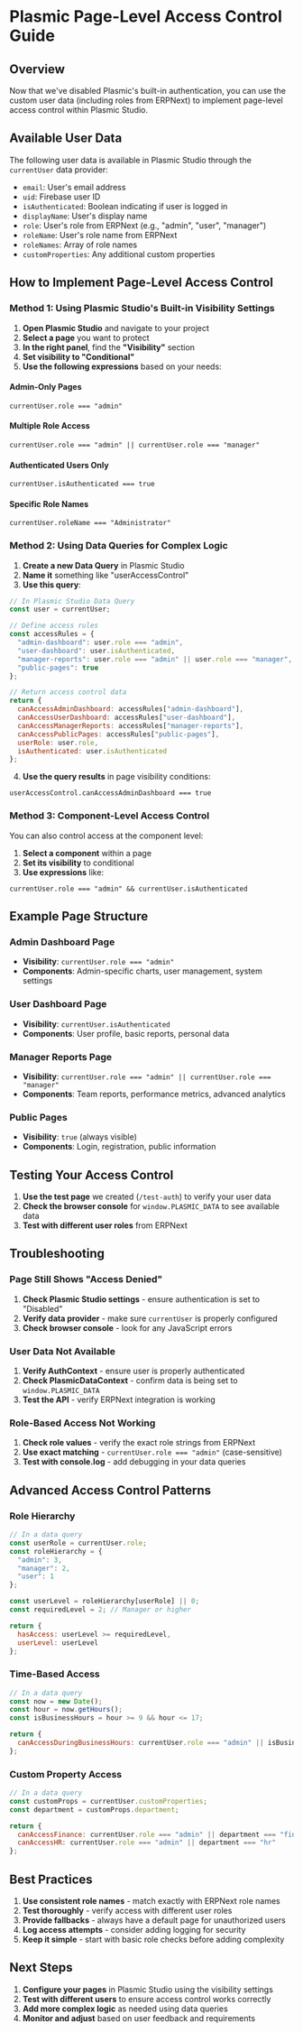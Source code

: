 # Plasmic Page-Level Access Control Guide

## Overview
Now that we've disabled Plasmic's built-in authentication, you can use the custom user data (including roles from ERPNext) to implement page-level access control within Plasmic Studio.

## Available User Data
The following user data is available in Plasmic Studio through the `currentUser` data provider:

- `email`: User's email address
- `uid`: Firebase user ID
- `isAuthenticated`: Boolean indicating if user is logged in
- `displayName`: User's display name
- `role`: User's role from ERPNext (e.g., "admin", "user", "manager")
- `roleName`: User's role name from ERPNext
- `roleNames`: Array of role names
- `customProperties`: Any additional custom properties

## How to Implement Page-Level Access Control

### Method 1: Using Plasmic Studio's Built-in Visibility Settings

1. **Open Plasmic Studio** and navigate to your project
2. **Select a page** you want to protect
3. **In the right panel**, find the **"Visibility"** section
4. **Set visibility to "Conditional"**
5. **Use the following expressions** based on your needs:

#### Admin-Only Pages
```
currentUser.role === "admin"
```

#### Multiple Role Access
```
currentUser.role === "admin" || currentUser.role === "manager"
```

#### Authenticated Users Only
```
currentUser.isAuthenticated === true
```

#### Specific Role Names
```
currentUser.roleName === "Administrator"
```

### Method 2: Using Data Queries for Complex Logic

1. **Create a new Data Query** in Plasmic Studio
2. **Name it** something like "userAccessControl"
3. **Use this query**:
```javascript
// In Plasmic Studio Data Query
const user = currentUser;

// Define access rules
const accessRules = {
  "admin-dashboard": user.role === "admin",
  "user-dashboard": user.isAuthenticated,
  "manager-reports": user.role === "admin" || user.role === "manager",
  "public-pages": true
};

// Return access control data
return {
  canAccessAdminDashboard: accessRules["admin-dashboard"],
  canAccessUserDashboard: accessRules["user-dashboard"],
  canAccessManagerReports: accessRules["manager-reports"],
  canAccessPublicPages: accessRules["public-pages"],
  userRole: user.role,
  isAuthenticated: user.isAuthenticated
};
```

4. **Use the query results** in page visibility conditions:
```
userAccessControl.canAccessAdminDashboard === true
```

### Method 3: Component-Level Access Control

You can also control access at the component level:

1. **Select a component** within a page
2. **Set its visibility** to conditional
3. **Use expressions** like:
```
currentUser.role === "admin" && currentUser.isAuthenticated
```

## Example Page Structure

### Admin Dashboard Page
- **Visibility**: `currentUser.role === "admin"`
- **Components**: Admin-specific charts, user management, system settings

### User Dashboard Page
- **Visibility**: `currentUser.isAuthenticated`
- **Components**: User profile, basic reports, personal data

### Manager Reports Page
- **Visibility**: `currentUser.role === "admin" || currentUser.role === "manager"`
- **Components**: Team reports, performance metrics, advanced analytics

### Public Pages
- **Visibility**: `true` (always visible)
- **Components**: Login, registration, public information

## Testing Your Access Control

1. **Use the test page** we created (`/test-auth`) to verify your user data
2. **Check the browser console** for `window.PLASMIC_DATA` to see available data
3. **Test with different user roles** from ERPNext

## Troubleshooting

### Page Still Shows "Access Denied"
1. **Check Plasmic Studio settings** - ensure authentication is set to "Disabled"
2. **Verify data provider** - make sure `currentUser` is properly configured
3. **Check browser console** - look for any JavaScript errors

### User Data Not Available
1. **Verify AuthContext** - ensure user is properly authenticated
2. **Check PlasmicDataContext** - confirm data is being set to `window.PLASMIC_DATA`
3. **Test the API** - verify ERPNext integration is working

### Role-Based Access Not Working
1. **Check role values** - verify the exact role strings from ERPNext
2. **Use exact matching** - `currentUser.role === "admin"` (case-sensitive)
3. **Test with console.log** - add debugging in your data queries

## Advanced Access Control Patterns

### Role Hierarchy
```javascript
// In a data query
const userRole = currentUser.role;
const roleHierarchy = {
  "admin": 3,
  "manager": 2,
  "user": 1
};

const userLevel = roleHierarchy[userRole] || 0;
const requiredLevel = 2; // Manager or higher

return {
  hasAccess: userLevel >= requiredLevel,
  userLevel: userLevel
};
```

### Time-Based Access
```javascript
// In a data query
const now = new Date();
const hour = now.getHours();
const isBusinessHours = hour >= 9 && hour <= 17;

return {
  canAccessDuringBusinessHours: currentUser.role === "admin" || isBusinessHours
};
```

### Custom Property Access
```javascript
// In a data query
const customProps = currentUser.customProperties;
const department = customProps.department;

return {
  canAccessFinance: currentUser.role === "admin" || department === "finance",
  canAccessHR: currentUser.role === "admin" || department === "hr"
};
```

## Best Practices

1. **Use consistent role names** - match exactly with ERPNext role names
2. **Test thoroughly** - verify access with different user roles
3. **Provide fallbacks** - always have a default page for unauthorized users
4. **Log access attempts** - consider adding logging for security
5. **Keep it simple** - start with basic role checks before adding complexity

## Next Steps

1. **Configure your pages** in Plasmic Studio using the visibility settings
2. **Test with different users** to ensure access control works correctly
3. **Add more complex logic** as needed using data queries
4. **Monitor and adjust** based on user feedback and requirements 